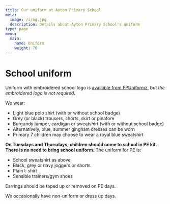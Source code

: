 ```yaml
---
title: Our uniform at Ayton Primary School
meta:
  image: /i/og.jpg
  description: Details about Ayton Primary School's uniform
type: page
menu:
  main:
    name: Uniform
    weight: 70
---
```


# School uniform

Uniform with embroidered school logo is [available from FPUniformz](https://www.fpuniformz.com/product-category/schools/primary-school/ayton-primary-school/), but *the embroidered logo is not required*.

We wear:

* Light blue polo shirt (with or without school badge)
* Grey (or black) trousers, shorts, skirt or pinafore
* Burgundy jumper, cardigan or sweatshirt (with or without school badge)
* Alternatively, blue, summer gingham dresses can be worn
* Primary 7 children may choose to wear a royal blue sweatshirt

**On Tuesdays and Thursdays, children should come to school in PE kit. There
is no need to bring school uniform.** The uniform for PE is:

* School sweatshirt as above
* Black, grey or navy joggers or shorts
* Plain t-shirt
* Sensible trainers/gym shoes

Earrings should be taped up or removed on PE days.

We occasionally have non-uniform or dress up days.
